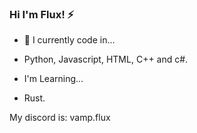 ### Hi I'm Flux! ⚡

- 🔭 I currently code in...
- Python, Javascript, HTML, C++ and c#.

- I'm Learning...
- Rust.


My discord is:
vamp.flux

